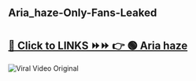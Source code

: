 
 ## Aria_haze-Only-Fans-Leaked

# <h2><a href="https://clipsfans.com/Aria_haze&ref=git">🔗 Click to LINKS ⏩⏩ 👉 🟢 Aria haze </a></h2>

<a href="https://clipsfans.com/Aria_haze&ref=git" rel="nofollow" data-target="animated-image.originalLink"><img src="https://i.ibb.co.com/xMMVF88/686577567.gif" alt="Viral Video Original" style="max-width: 100%; display: inline-block;" data-target="animated-image.originalImage"></a>
